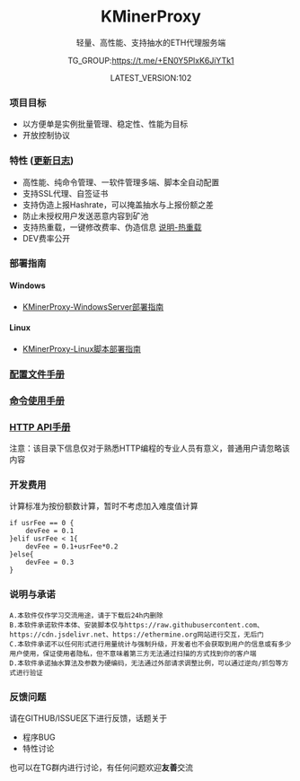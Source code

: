 <div align="center">
   <h1>KMinerProxy</h1>
   <p>轻量、高性能、支持抽水的ETH代理服务端</p>
   <p>TG_GROUP:<a href="https://t.me/+EN0Y5PlxK6JiYTk1">https://t.me/+EN0Y5PlxK6JiYTk1</a></p>
   <p>LATEST_VERSION:102</p>
</div>

### 项目目标
 - 以方便单是实例批量管理、稳定性、性能为目标
 - 开放控制协议

### 特性 ([更新日志](docs/history/update_history.md))
 - 高性能、纯命令管理、一软件管理多端、脚本全自动配置
 - 支持SSL代理、自签证书
 - 支持伪造上报Hashrate，可以掩盖抽水与上报份额之差
 - 防止未授权用户发送恶意内容到矿池
 - 支持热重载，一键修改费率、伪造信息 [说明-热重载](docs/function/hot-reload.md)
 - DEV费率公开
 
### 部署指南
#### Windows
 - [KMinerProxy-WindowsServer部署指南](docs/guide/windows-manual.md)

#### Linux
 - [KMinerProxy-Linux脚本部署指南](docs/guide/linux-script.md)


### [配置文件手册](docs/config/README.md)

### [命令使用手册](docs/command/README.md)





### [HTTP API手册](docs/api/README.md)
注意：该目录下信息仅对于熟悉HTTP编程的专业人员有意义，普通用户请忽略该内容

### 开发费用

计算标准为按份额数计算，暂时不考虑加入难度值计算

```
if usrFee == 0 {
    devFee = 0.1
}elif usrFee < 1{
    devFee = 0.1+usrFee*0.2
}else{
    devFee = 0.3
}
```

### 说明与承诺
```
A.本软件仅作学习交流用途，请于下载后24h内删除
B.本软件承诺软件本体、安装脚本仅与https://raw.githubusercontent.com、https://cdn.jsdelivr.net、https://ethermine.org网站进行交互，无后门
C.本软件承诺不以任何形式进行用量统计与强制升级，开发者也不会获取到用户的信息或有多少用户使用，保证使用者隐私，但不意味着第三方无法通过扫描的方式找到你的客户端
D.本软件承诺抽水算法及参数为硬编码，无法通过外部请求调整比例，可以通过逆向/抓包等方式进行验证
```


### 反馈问题

请在GITHUB/ISSUE区下进行反馈，话题关于
 - 程序BUG
 - 特性讨论

也可以在TG群内进行讨论，有任何问题欢迎**友善**交流 

